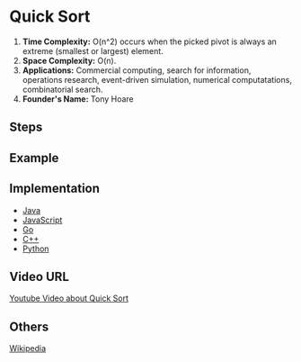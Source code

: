 # Quick Sort

1. **Time Complexity:** O(n^2) occurs when the picked pivot is always an extreme (smallest or largest) element.
2. **Space Complexity:** O(n).
3. **Applications:** Commercial computing, search for information, operations research, event-driven simulation, numerical computatations, combinatorial search.
4. **Founder's Name:** Tony Hoare

## Steps
<!--
1. Create and build a max heap.
2. Remove the root element and put at the end of the list. Put the last item of the tree at the vacant place.
3. Reduce the size of the heap by 1.
4. Heapify the root element again so that we have the highest element at root.
5. Repeat this process until all the elements are sorted.
-->
## Example
<!--
**Given array : [4, 10, 3, 5, 1]**

**1. Create a heap:** [4, 10, 3, 5, 1]

**2. Build a max heap:** [10, 5, 3, 4, 1]

**3. Remove the node:** [1, 5, 3, 4, 10]

**4. Build a max heap:** [5, 4, 3, 1, 10]

**5. Remove the node:** [1, 4, 3, 5, 10]

**6. Build a max heap:** [4, 1, 3, 5, 10]

**7. Remove the node:** [3, 1, 4, 5, 10]

**8. Already max heap:** [3, 1, 4, 5, 10]

**9. Remove the node:** [1, 3, 4, 5, 10]

**10. Sorted Array:** [1, 3, 4, 5, 10]
-->

## Implementation

- [Java](../../../algorithms/Java/sorting/quick-sort.java)
- [JavaScript](../../../algorithms/JavaScript/src/sorting/quick-sort.js)
- [Go](../../../algorithms/Go/sorting/quicksort.go)
- [C++](../../../algorithms/CPlusPlus/Sorting/quick-sort.cpp)
- [Python](../../../algorithms/Python/sorting/quicksort.py)

## Video URL

[Youtube Video about Quick Sort](https://www.youtube.com/watch?v=PgBzjlCcFvc&ab_channel=GeeksforGeeks)

## Others

[Wikipedia](https://en.wikipedia.org/wiki/Quicksort)
